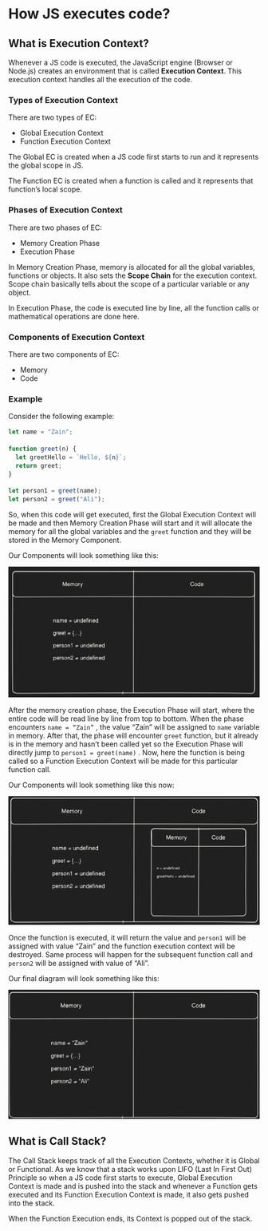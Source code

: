 # How JS executes code?

## What is Execution Context?

Whenever a JS code is executed, the JavaScript engine (Browser or Node.js) creates an environment that is called **Execution Context**. This execution context handles all the execution of the code.

### Types of Execution Context

There are two types of EC:

- Global Execution Context
- Function Execution Context

The Global EC is created when a JS code first starts to run and it represents the global scope in JS.

The Function EC is created when a function is called and it represents that function’s local scope.

### Phases of Execution Context

There are two phases of EC:

- Memory Creation Phase
- Execution Phase

In Memory Creation Phase, memory is allocated for all the global variables, functions or objects. It also sets the **Scope Chain** for the execution context. Scope chain basically tells about the scope of a particular variable or any object.

In Execution Phase, the code is executed line by line, all the function calls or mathematical operations are done here.

### Components of Execution Context

There are two components of EC:

- Memory
- Code

### Example

Consider the following example:

```jsx
let name = "Zain";

function greet(n) {
  let greetHello = `Hello, ${n}`;
  return greet;
}

let person1 = greet(name);
let person2 = greet("Ali");
```

So, when this code will get executed, first the Global Execution Context will be made and then Memory Creation Phase will start and it will allocate the memory for all the global variables and the `greet` function and they will be stored in the Memory Component.

Our Components will look something like this:

![codeExec1](images/codeExec1.png)

After the memory creation phase, the Execution Phase will start, where the entire code will be read line by line from top to bottom. When the phase encounters `name = “Zain”` , the value “Zain” will be assigned to `name` variable in memory. After that, the phase will encounter `greet` function, but it already is in the memory and hasn’t been called yet so the Execution Phase will directly jump to `person1 = greet(name)` . Now, here the function is being called so a Function Execution Context will be made for this particular function call.

Our Components will look something like this now:

![codeExec2](images/codeExec2.png)

Once the function is executed, it will return the value and `person1` will be assigned with value “Zain” and the function execution context will be destroyed. Same process will happen for the subsequent function call and `person2` will be assigned with value of “Ali”.

Our final diagram will look something like this:

![codeExec3](images/codeExec3.png)

## What is Call Stack?

The Call Stack keeps track of all the Execution Contexts, whether it is Global or Functional. As we know that a stack works upon LIFO (Last In First Out) Principle so when a JS code first starts to execute, Global Execution Context is made and is pushed into the stack and whenever a Function gets executed and its Function Execution Context is made, it also gets pushed into the stack.

When the Function Execution ends, its Context is popped out of the stack.
